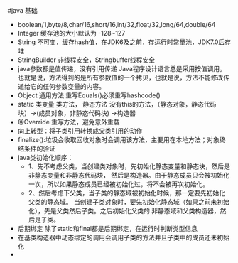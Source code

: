 #java 基础
* boolean/1,byte/8,char/16,short/16,int/32,float/32,long/64,double/64
* Integer 缓存池的大小默认为 -128~127
* String 不可变，缓存hash值，在JDK6及之前，存运行时常量池，JDK7.0后存堆
* StringBuilder 非线程安全，Stringbuffer线程安全
* java参数都是值传递，没有引用传递
  Java程序设计语言总是采用按值调用。也就是说，方法得到的是所有参数值的一个拷贝，也就是说，方法不能修改传递给它的任何参数变量的内容。
* Object 通用方法
  重写Equals()必须重写hashcode()
* static 类变量 类方法， 静态方法 没有this的方法，（静态对象，静态代码块）->(成员对象，非静态代码块) ->构造器
* @Override 重写方法，避免意外重载
* 向上转型：将子类引用转换成父类引用的动作 
* finalize():垃圾会收取回收对象时会调用该方法，主要用在本地方法；对象终结条件的验证
* java类初始化顺序：
    * 1、先不考虑父类，当创建类对象时，先初始化静态变量和静态块，然后是非静态变量和非静态代码块，
                    然后是构造器。由于静态成员只会被初始化一次，所以如果静态成员已经被初始化过，将不会被再次初始化。
    * 2、然后考虑下父类，当子类的静态域被初始化时候，那一定要先初始化父类的静态域。
                    当创建子类对象时，要先初始化静态域（如果之前未初始化），先是父类然后子类。之后初始化父类的
                    非静态域和父类构造器，然后是子类。
* 后期绑定 除了static和final都是后期绑定，在运行时判断类型信息
* 在基类构造器中动态绑定的调用会调用子类的方法并且子类中的成员还未初始化
* 